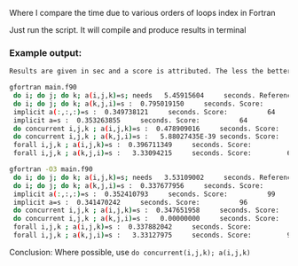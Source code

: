 Where I compare the time due to various orders of loops index in Fortran

Just run the script. It will compile and produce results in terminal

### Example output:
```bash
Results are given in sec and a score is attributed. The less the better.

gfortran main.f90
 do i; do j; do k; a(i,j,k)=s; needs   5.45915604     seconds. Reference score:        1000
 do i; do j; do k; a(k,j,i)=s :  0.795019150     seconds. Score:         145
 implicit a(:,:,:)=s :  0.349738121     seconds. Score:          64
 implicit a=s :  0.353263855     seconds. Score:          64
 do concurrent i,j,k ; a(i,j,k)=s :  0.478909016     seconds. Score:          87
 do concurrent i,j,k ; a(k,j,i)=s :   5.88027435E-39 seconds. Score:         611
 forall i,j,k ; a(i,j,k)=s :  0.396711349     seconds. Score:          72
 forall i,j,k ; a(k,j,i)=s :   3.33094215     seconds. Score:         610

gfortran -O3 main.f90
 do i; do j; do k; a(i,j,k)=s; needs   3.53109002     seconds. Reference score:        1000
 do i; do j; do k; a(k,j,i)=s :  0.337677956     seconds. Score:          95
 implicit a(:,:,:)=s :  0.352410793     seconds. Score:          99
 implicit a=s :  0.341470242     seconds. Score:          96
 do concurrent i,j,k ; a(i,j,k)=s :  0.347651958     seconds. Score:          98
 do concurrent i,j,k ; a(k,j,i)=s :   0.00000000     seconds. Score:         943
 forall i,j,k ; a(i,j,k)=s :  0.337882042     seconds. Score:          95
 forall i,j,k ; a(k,j,i)=s :   3.33127975     seconds. Score:         943
```

Conclusion: Where possible, use `do concurrent(i,j,k); a(i,j,k)`
